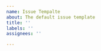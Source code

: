 ```yaml
---
name: Issue Tempalte
about: The default issue template
title: ''
labels: ''
assignees: ''

---
```


<!-- 岡研究室生向け: このレポジトリは公開されています。研究室内部の情報を書き込まないように注意してください。 -->
